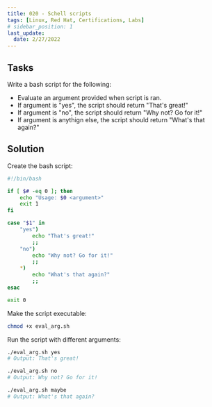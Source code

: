 ```yaml
---
title: 020 - Schell scripts
tags: [Linux, Red Hat, Certifications, Labs]
# sidebar_position: 1 
last_update:
  date: 2/27/2022
---
```


## Tasks

Write a bash script for the following:

- Evaluate an argument provided when script is ran.
- If argument is "yes", the script should return "That's great!"
- If argument is "no", the script should return "Why not? Go for it!"
- If argument is anythign else, the script should return "What's that again?"


## Solution


Create the bash script:

```bash
#!/bin/bash

if [ $# -eq 0 ]; then
    echo "Usage: $0 <argument>"
    exit 1
fi

case "$1" in
    "yes")
        echo "That's great!"
        ;;
    "no")
        echo "Why not? Go for it!"
        ;;
    *)
        echo "What's that again?"
        ;;
esac

exit 0
```


Make the script executable:

```bash
chmod +x eval_arg.sh
```

Run the script with different arguments:

```bash
./eval_arg.sh yes
# Output: That's great!

./eval_arg.sh no
# Output: Why not? Go for it!

./eval_arg.sh maybe
# Output: What's that again?
```